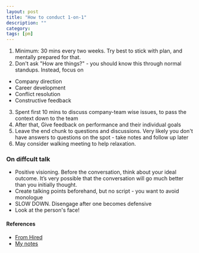 ```yaml
---
layout: post
title: "How to conduct 1-on-1" 
description: ""
category: 
tags: [pm]
---
```


1. Minimum: 30 mins every two weeks. Try best to stick with plan, and mentally prepared for that.
2. Don't ask "How are things?" - you should know this through normal standups. Instead, focus on
  * Company direction
  * Career development
  * Conflict resolution
  * Constructive feedback
3. Spent first 10 mins to discuss company-team wise issues, to pass the context down to the team
4. After that, Give feedback on performance and their individual goals
5. Leave the end chunk to questions and discussions. Very likely you don't have answers to questions on the spot - take notes and follow up later
6. May consider walking meeting to help relaxation.

### On diffcult talk

* Positive visioning. Before the conversation, think about your ideal outcome. It’s very possible that the conversation will go much better than you initially thought.
* Create talking points beforehand, but no script - you want to avoid monologue
* SLOW DOWN. Disengage after one becomes defensive
* Look at the person's face!

#### References
* [From Hired](https://hired.com/blog/candidates/actionable-ways-engineering-managers-hold-effective-one-ones)
* [My notes](http://george24601.github.io/2018/07/02/emotion.html)
